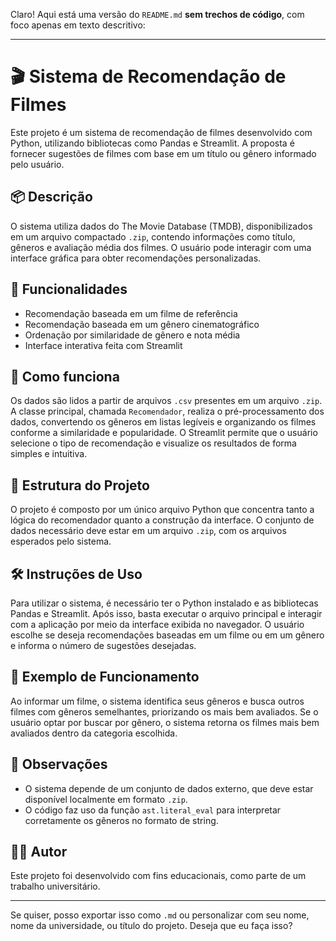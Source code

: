 Claro! Aqui está uma versão do `README.md` **sem trechos de código**, com foco apenas em texto descritivo:

---

# 🎬 Sistema de Recomendação de Filmes

Este projeto é um sistema de recomendação de filmes desenvolvido com Python, utilizando bibliotecas como Pandas e Streamlit. A proposta é fornecer sugestões de filmes com base em um título ou gênero informado pelo usuário.

## 📦 Descrição

O sistema utiliza dados do The Movie Database (TMDB), disponibilizados em um arquivo compactado `.zip`, contendo informações como título, gêneros e avaliação média dos filmes. O usuário pode interagir com uma interface gráfica para obter recomendações personalizadas.

## 🚀 Funcionalidades

* Recomendação baseada em um filme de referência
* Recomendação baseada em um gênero cinematográfico
* Ordenação por similaridade de gênero e nota média
* Interface interativa feita com Streamlit

## 🧠 Como funciona

Os dados são lidos a partir de arquivos `.csv` presentes em um arquivo `.zip`. A classe principal, chamada `Recomendador`, realiza o pré-processamento dos dados, convertendo os gêneros em listas legíveis e organizando os filmes conforme a similaridade e popularidade. O Streamlit permite que o usuário selecione o tipo de recomendação e visualize os resultados de forma simples e intuitiva.

## 📁 Estrutura do Projeto

O projeto é composto por um único arquivo Python que concentra tanto a lógica do recomendador quanto a construção da interface. O conjunto de dados necessário deve estar em um arquivo `.zip`, com os arquivos esperados pelo sistema.

## 🛠️ Instruções de Uso

Para utilizar o sistema, é necessário ter o Python instalado e as bibliotecas Pandas e Streamlit. Após isso, basta executar o arquivo principal e interagir com a aplicação por meio da interface exibida no navegador. O usuário escolhe se deseja recomendações baseadas em um filme ou em um gênero e informa o número de sugestões desejadas.

## 📝 Exemplo de Funcionamento

Ao informar um filme, o sistema identifica seus gêneros e busca outros filmes com gêneros semelhantes, priorizando os mais bem avaliados. Se o usuário optar por buscar por gênero, o sistema retorna os filmes mais bem avaliados dentro da categoria escolhida.

## 📌 Observações

* O sistema depende de um conjunto de dados externo, que deve estar disponível localmente em formato `.zip`.
* O código faz uso da função `ast.literal_eval` para interpretar corretamente os gêneros no formato de string.

## 👨‍💻 Autor

Este projeto foi desenvolvido com fins educacionais, como parte de um trabalho universitário.

---

Se quiser, posso exportar isso como `.md` ou personalizar com seu nome, nome da universidade, ou título do projeto. Deseja que eu faça isso?
